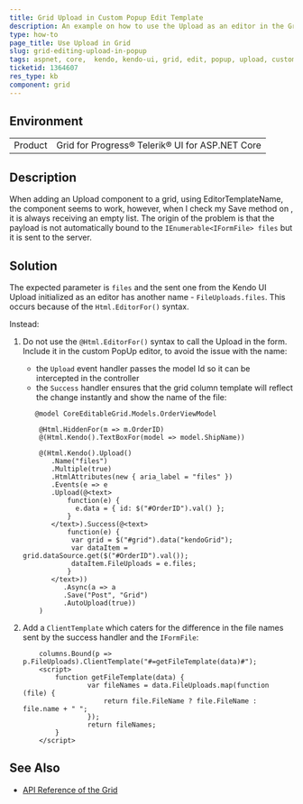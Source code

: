 ```yaml
---
title: Grid Upload in Custom Popup Edit Template
description: An example on how to use the Upload as an editor in the Grid for ASP.NET Core.
type: how-to
page_title: Use Upload in Grid
slug: grid-editing-upload-in-popup
tags: aspnet, core,  kendo, kendo-ui, grid, edit, popup, upload, custom, files
ticketid: 1364607
res_type: kb
component: grid
---
```


## Environment

<table>
 <tr>
  <td>Product</td>
  <td>Grid for Progress® Telerik® UI for ASP.NET Core</td>
 </tr>
</table>

## Description

When adding an Upload component to a grid, using EditorTemplateName, the component seems to work, however, when I check my Save method on , it is always receiving an empty list. The origin of the problem is that the payload is not automatically bound to the `IEnumerable<IFormFile> files` but it is sent to the server.

## Solution

The expected parameter is `files` and the sent one from the Kendo UI Upload initialized as an editor has another name - `FileUploads.files`. This occurs because of the `Html.EditorFor()` syntax. 

Instead:

1. Do not use the `@Html.EditorFor()` syntax to call the Upload in the form. Include it in the custom PopUp editor, to avoid the issue with the name:
    - the `Upload` event handler passes the model Id so it can be intercepted in the controller
    - the `Success` handler ensures that the grid column template will reflect the change instantly and show the name of the file:

    ```
       @model CoreEditableGrid.Models.OrderViewModel
 
        @Html.HiddenFor(m => m.OrderID)
        @(Html.Kendo().TextBoxFor(model => model.ShipName))

        @(Html.Kendo().Upload()
           .Name("files")
           .Multiple(true)
           .HtmlAttributes(new { aria_label = "files" })
           .Events(e => e
           .Upload(@<text>
               function(e) {
                 e.data = { id: $("#OrderID").val() };
               }
           </text>).Success(@<text>
               function(e) {
                var grid = $("#grid").data("kendoGrid");
                var dataItem = grid.dataSource.get($("#OrderID").val());
                dataItem.FileUploads = e.files;
               }
           </text>))
              .Async(a => a
              .Save("Post", "Grid")
              .AutoUpload(true))
        )
    ```

1. Add a `ClientTemplate` which caters for the difference in the file names sent by the success handler and the `IFormFile`:

    ```
        columns.Bound(p => p.FileUploads).ClientTemplate("#=getFileTemplate(data)#");
        <script>
            function getFileTemplate(data) {
                    var fileNames = data.FileUploads.map(function (file) {
                        return file.FileName ? file.FileName : file.name + " ";
                    });
                    return fileNames;
            }
        </script>
    ```

## See Also

* [API Reference of the Grid](https://docs.telerik.com/kendo-ui/api/javascript/ui/grid)

